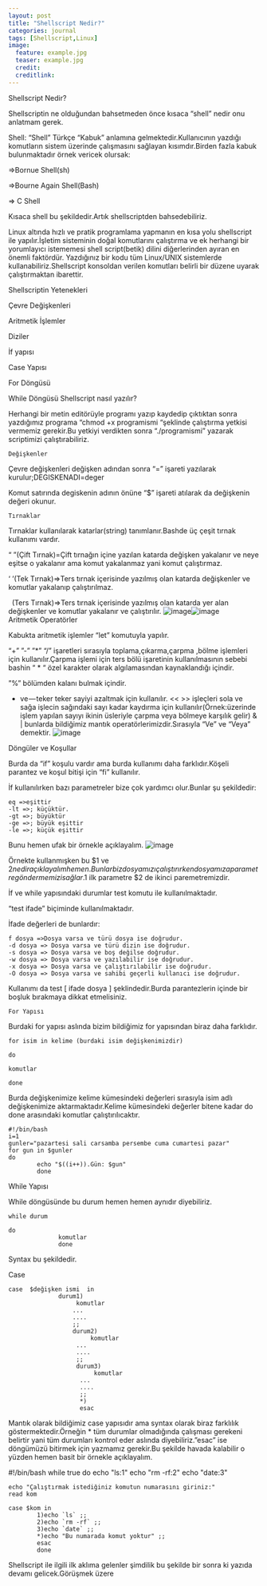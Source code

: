 ```yaml
---
layout: post
title: "Shellscript Nedir?"
categories: journal
tags: [Shellscript,Linux]
image:
  feature: example.jpg
  teaser: example.jpg
  credit:
  creditlink:
---
```


Shellscript Nedir?

Shellscriptin ne olduğundan bahsetmeden önce kısaca “shell” nedir onu anlatmam gerek.

Shell: “Shell” Türkçe “Kabuk” anlamına gelmektedir.Kullanıcının yazdığı komutların sistem üzerinde çalışmasını sağlayan kısımdır.Birden fazla kabuk bulunmaktadır örnek vericek olursak:

=>Bornue Shell(sh)

=>Bourne Again Shell(Bash)

=> C Shell

Kısaca shell bu şekildedir.Artık shellscriptden bahsedebiliriz.

Linux altında hızlı ve pratik programlama yapmanın en kısa yolu shellscript ile yapılır.İşletim sisteminin doğal komutlarını çalıştırma ve ek herhangi bir yorumlayıcı istememesi shell script(betik) dilini diğerlerinden ayıran en önemli faktördür. Yazdığınız bir kodu tüm Linux/UNIX sistemlerde kullanabiliriz.Shellscript konsoldan verilen komutları belirli bir düzene uyarak çalıştırmaktan ibarettir.

Shellscriptin Yetenekleri

Çevre Değişkenleri

Aritmetik İşlemler

Diziler

İf yapısı

Case Yapısı

For Döngüsü

While Döngüsü
Shellscript nasıl yazılır?

Herhangi bir metin editörüyle programı yazıp kaydedip çıktıktan sonra yazdığımız programa “chmod +x programismi “şeklinde çalıştırma yetkisi vermemiz gerekir.Bu yetkiyi verdikten sonra “./programismi” yazarak scriptimizi çalıştırabiliriz.

    Değişkenler

Çevre değişkenleri değişken adından sonra “=” işareti yazılarak kurulur;DEGISKENADI=deger

Komut satırında degiskenin adının önüne “$” işareti atılarak da değişkenin değeri okunur.

    Tırnaklar

Tırnaklar kullanılarak katarlar(string) tanımlanır.Bashde üç çeşit tırnak kullanımı vardır.

“ ”(Çift Tırnak)=Çift tırnağın içine yazılan katarda değişken yakalanır ve neye eşitse o yakalanır ama komut yakalanmaz yani komut çalıştırmaz.

‘ ’(Tek Tırnak)=>Ters tırnak içerisinde yazılmış olan katarda değişkenler ve komutlar yakalanıp çalıştırılmaz.

` `(Ters Tırnak)=>Ters tırnak içerisinde yazılmış olan katarda yer alan değişkenler ve komutlar yakalanır ve çalıştırılır.
  ![image](/images/example2.png)![image](/images/example3.png)  
  Aritmetik Operatörler

Kabukta aritmetik işlemler “let” komutuyla yapılır.

“+” ”-” ”\*” “/” işaretleri sırasıyla toplama,çıkarma,çarpma ,bölme işlemleri için kullanılır.Çarpma işlemi için ters bölü işaretinin kullanılmasının sebebi bashin “ * “ özel karakter olarak algılamasından kaynaklandığı içindir.

”%” bölümden kalanı bulmak içindir.

  + ve — teker teker sayiyi azaltmak için kullanılır.
  << >> işleçleri sola ve sağa işlecin sağındaki sayı kadar kaydırma için kullanılır(Örnek:üzerinde işlem yapılan sayıyı ikinin üsleriyle çarpma veya bölmeye karşılık gelir)
  & | bunlarda bildiğimiz mantık operatörlerimizdir.Sırasıyla “Ve” ve “Veya” demektir.
  ![image](/images/example4.png)

  Döngüler ve Koşullar

Burda da “if” koşulu vardır ama burda kullanımı daha farklıdır.Köşeli parantez ve koşul bitişi için “fi” kullanılır.

İf kullanılırken bazı parametreler bize çok yardımcı olur.Bunlar şu şekildedir:


    eq =>eşittir
    -lt =>; küçüktür.
    -gt =>; büyüktür
    -ge =>; büyük eşittir
    -le =>; küçük eşittir

Bunu hemen ufak bir örnekle açıklayalım.
![image](/images/example5.png)

Örnekte kullanmışken bu $1 ve $2 nedir açıklayalım hemen.Bunlar biz dosyamızı çalıştırırken dosyamıza parametre göndermemizi sağlar.$1 ilk parametre $2 de ikinci paremetremizdir.

İf ve while yapısındaki durumlar test komutu ile kullanılmaktadır.

“test ifade” biçiminde kullanılmaktadır.

İfade değerleri de bunlardır:

    f dosya =>Dosya varsa ve türü dosya ise doğrudur.
    -d dosya => Dosya varsa ve türü dizin ise doğrudur.
    -s dosya => Dosya varsa ve boş değilse doğrudur.
    -w dosya => Dosya varsa ve yazılabilir ise doğrudur.
    -x dosya => Dosya varsa ve çalıştırılabilir ise doğrudur.
    -O dosya => Dosya varsa ve sahibi geçerli kullanıcı ise doğrudur.

Kullanımı da test [ ifade dosya ] şeklindedir.Burda parantezlerin içinde bir boşluk bırakmaya dikkat etmelisiniz.

    For Yapısı

Burdaki for yapısı aslında bizim bildiğimiz for yapısından biraz daha farklıdır.

    for isim in kelime (burdaki isim değişkenimizdir)

    do

    komutlar

    done

Burda değişkenimize kelime kümesindeki değerleri sırasıyla isim adlı değişkenimize aktarmaktadır.Kelime kümesindeki değerler bitene kadar do done arasındaki komutlar çalıştırılıcaktır.

    #!/bin/bash
    i=1
    gunler="pazartesi sali carsamba persembe cuma cumartesi pazar"
    for gun in $gunler
    do
            echo "$((i++)).Gün: $gun"
            done

  While Yapısı

While döngüsünde bu durum hemen hemen aynıdır diyebiliriz.

    while durum

    do
                  komutlar
                  done    

Syntax bu şekildedir.

Case


    case  $değişken ismi  in
                  durum1)       
     		           komutlar
                      ...
                      ....
                      ;;
                      durum2)
     		               komutlar
                       ...
                       ....
                       ;;            
                       durum3)       
     		                komutlar
                        ...
                        ....
                        ;;
                        *)              
                        esac

Mantık olarak bildiğimiz case yapısıdır ama syntax olarak biraz farklılık göstermektedir.Örneğin * tüm durumlar olmadığında çalışması gerekeni belirtir yani tüm durumları kontrol eder aslında diyebiliriz.”esac” ise döngümüzü bitirmek için yazmamız gerekir.Bu şekilde havada kalabilir o yüzden hemen basit bir örnekle açıklayalım.

  #!/bin/bash
    while true
    do
    echo "ls:1"
    echo "rm -rf:2"
    echo "date:3"

    echo "Çalıştırmak istediğiniz komutun numarasını giriniz:"
    read kom

    case $kom in
            1)echo `ls` ;;
            2)echo `rm -rf` ;;
            3)echo `date` ;;
            *)echo "Bu numarada komut yoktur" ;;
            esac
            done

Shellscript ile ilgili ilk aklıma gelenler şimdilik bu şekilde bir sonra ki yazıda devamı gelicek.Görüşmek üzere

